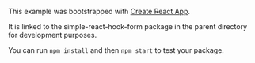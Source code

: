 This example was bootstrapped with [Create React App](https://github.com/facebook/create-react-app).

It is linked to the simple-react-hook-form package in the parent directory for development purposes.

You can run `npm install` and then `npm start` to test your package.
